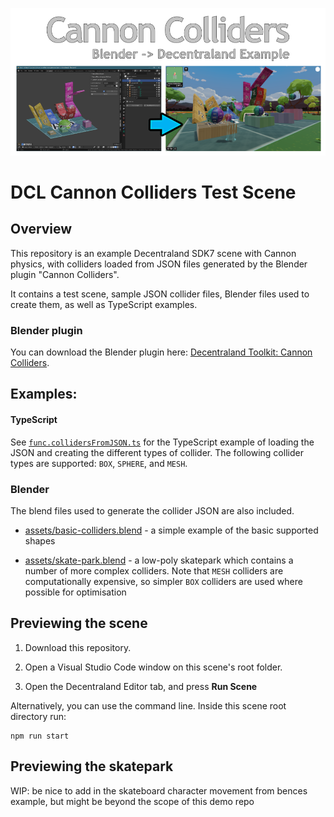 
![Cannon Colliders: blender to decentraland example](./assets/scene/thumbnail.png)

# DCL Cannon Colliders Test Scene

## Overview

This repository is an example Decentraland SDK7 scene with Cannon physics, with colliders loaded from JSON files generated by the Blender plugin  "Cannon Colliders".

It contains a test scene, sample JSON collider files, Blender files used to create them, as well as TypeScript examples.


### Blender plugin

You can download the Blender plugin here: [Decentraland Toolkit: Cannon Colliders](https://github.com/stom66/blender-dcltk-cannon-colliders/).

## Examples:

#### TypeScript
See [`func.collidersFromJSON.ts`](src/func.collidersFromJSON.ts) for the TypeScript example of loading the JSON and creating the different types of collider. The following collider types are supported: `BOX`, `SPHERE`, and `MESH`. 

### Blender
The blend files used to generate the collider JSON are also included. 

* [assets/basic-colliders.blend](assets/basic-colliders.blend) - a simple example of the basic supported shapes

* [assets/skate-park.blend](assets/skate-park.blend) - a low-poly skatepark which contains a number of more complex colliders. Note that `MESH` colliders are computationally expensive, so simpler `BOX` colliders are used where possible for optimisation



## Previewing the scene

1. Download this repository.

2. Open a Visual Studio Code window on this scene's root folder.

3. Open the Decentraland Editor tab, and press **Run Scene**

Alternatively, you can use the command line. Inside this scene root directory run:

```
npm run start
```

## Previewing the skatepark

WIP: be nice to add in the skateboard character movement from bences example, but might be beyond the scope of this demo repo
